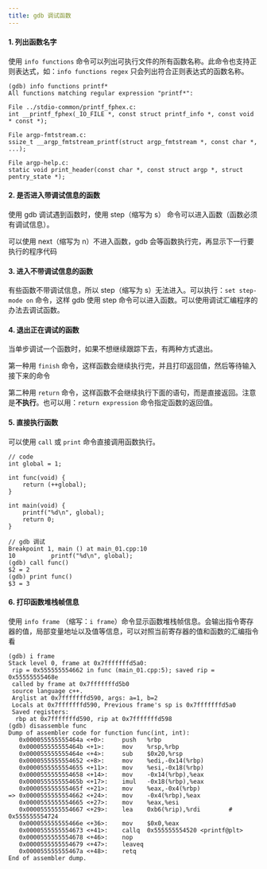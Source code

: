```yaml
---
title: gdb 调试函数
---
```


#### 1. 列出函数名字

使用 `info functions` 命令可以列出可执行文件的所有函数名称。此命令也支持正则表达式，如：`info functions regex` 只会列出符合正则表达式的函数名称。

```
(gdb) info functions printf*
All functions matching regular expression "printf*":

File ../stdio-common/printf_fphex.c:
int __printf_fphex(_IO_FILE *, const struct printf_info *, const void * const *);

File argp-fmtstream.c:
ssize_t __argp_fmtstream_printf(struct argp_fmtstream *, const char *, ...);

File argp-help.c:
static void print_header(const char *, const struct argp *, struct pentry_state *);
```

#### 2. 是否进入带调试信息的函数

使用 gdb 调试遇到函数时，使用 step（缩写为 s） 命令可以进入函数（函数必须有调试信息）。

可以使用 next（缩写为 n）不进入函数，gdb 会等函数执行完，再显示下一行要执行的程序代码

#### 3. 进入不带调试信息的函数

有些函数不带调试信息，所以 step（缩写为 s）无法进入。可以执行：`set step-mode on` 命令，这样 gdb 使用 step 命令可以进入函数。可以使用调试汇编程序的办法去调试函数。

#### 4. 退出正在调试的函数

当单步调试一个函数时，如果不想继续跟踪下去，有两种方式退出。

第一种用 `finish` 命令，这样函数会继续执行完，并且打印返回值，然后等待输入接下来的命令

第二种用 `return` 命令，这样函数不会继续执行下面的语句，而是直接返回。注意是**不执行**。也可以用：`return expression` 命令指定函数的返回值。

#### 5. 直接执行函数

可以使用 `call` 或 `print` 命令直接调用函数执行。

```
// code 
int global = 1;

int func(void) {
    return (++global);
}

int main(void) {
    printf("%d\n", global);
    return 0;
}

// gdb 调试
Breakpoint 1, main () at main_01.cpp:10
10          printf("%d\n", global);
(gdb) call func()
$2 = 2
(gdb) print func()
$3 = 3
```

#### 6. 打印函数堆栈帧信息

使用 `info frame` （缩写：`i frame`）命令显示函数堆栈帧信息。会输出指令寄存器的值，局部变量地址以及值等信息，可以对照当前寄存器的值和函数的汇编指令看

```
(gdb) i frame
Stack level 0, frame at 0x7fffffffd5a0:
 rip = 0x555555554662 in func (main_01.cpp:5); saved rip = 0x55555555468e
 called by frame at 0x7fffffffd5b0
 source language c++.
 Arglist at 0x7fffffffd590, args: a=1, b=2
 Locals at 0x7fffffffd590, Previous frame's sp is 0x7fffffffd5a0
 Saved registers:
  rbp at 0x7fffffffd590, rip at 0x7fffffffd598
(gdb) disassemble func
Dump of assembler code for function func(int, int):
   0x000055555555464a <+0>:     push   %rbp
   0x000055555555464b <+1>:     mov    %rsp,%rbp
   0x000055555555464e <+4>:     sub    $0x20,%rsp
   0x0000555555554652 <+8>:     mov    %edi,-0x14(%rbp)
   0x0000555555554655 <+11>:    mov    %esi,-0x18(%rbp)
   0x0000555555554658 <+14>:    mov    -0x14(%rbp),%eax
   0x000055555555465b <+17>:    imul   -0x18(%rbp),%eax
   0x000055555555465f <+21>:    mov    %eax,-0x4(%rbp)
=> 0x0000555555554662 <+24>:    mov    -0x4(%rbp),%eax
   0x0000555555554665 <+27>:    mov    %eax,%esi
   0x0000555555554667 <+29>:    lea    0xb6(%rip),%rdi        # 0x555555554724
   0x000055555555466e <+36>:    mov    $0x0,%eax
   0x0000555555554673 <+41>:    callq  0x555555554520 <printf@plt>
   0x0000555555554678 <+46>:    nop
   0x0000555555554679 <+47>:    leaveq 
   0x000055555555467a <+48>:    retq   
End of assembler dump.
```

